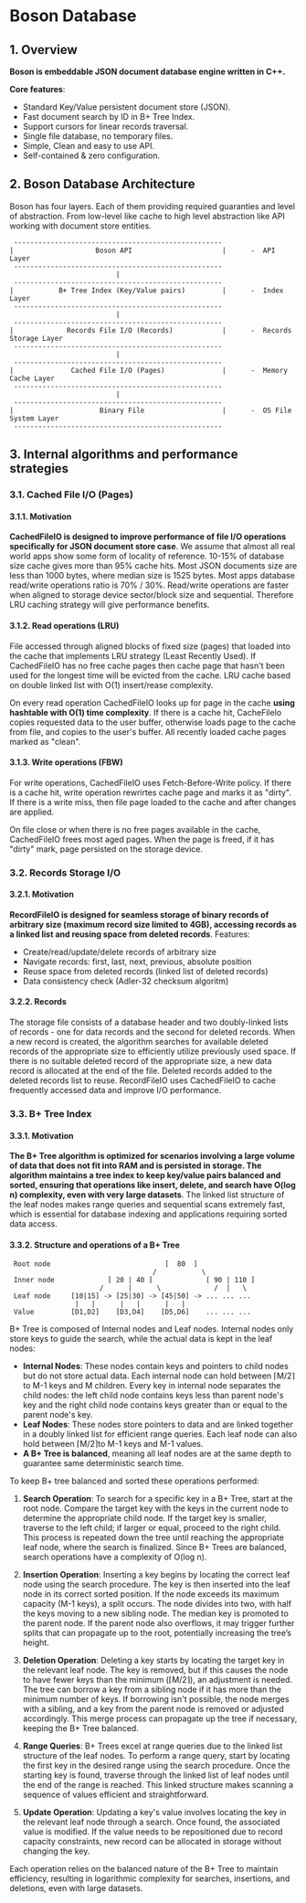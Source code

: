 ﻿
# Boson Database

## 1. Overview

**Boson is embeddable JSON document database engine written in C++.**

**Core features**:
- Standard Key/Value persistent document store (JSON).
- Fast document search by ID in B+ Tree Index.
- Support cursors for linear records traversal.
- Single file database, no temporary files.
- Simple, Clean and easy to use API.
- Self-contained & zero configuration.


## 2. Boson Database Architecture

Boson has four layers. Each of them providing required guaranties 
and level of abstraction. From low-level like cache to high level
abstraction like API working with document store entities.

     ---------------------------------------------------
    |                    Boson API                      |      -  API Layer
     ---------------------------------------------------     
                              |
     ---------------------------------------------------
    |           B+ Tree Index (Key/Value pairs)         |      -  Index Layer 
     ---------------------------------------------------
                              |     
     ---------------------------------------------------
    |             Records File I/O (Records)            |      -  Records Storage Layer
     ---------------------------------------------------
                              |                           
     ---------------------------------------------------
    |              Cached File I/O (Pages)              |      -  Memory Cache Layer
     ---------------------------------------------------
                              |
     ---------------------------------------------------
    |                     Binary File                   |      -  OS File System Layer
     --------------------------------------------------- 




## 3. Internal algorithms and performance strategies

### 3.1. Cached File I/O (Pages)

#### 3.1.1. Motivation

**CachedFileIO is designed to improve performance of file I/O 
operations specifically for JSON document store case**. We assume 
that almost all real world apps show some form of locality of 
reference. 10-15% of database size cache gives more than 95% 
cache hits. Most JSON documents size are less than 1000 bytes, 
where median size is 1525 bytes. Most apps database read/write 
operations ratio is 70% / 30%. Read/write operations are faster 
when aligned to storage device sector/block size and sequential. 
Therefore LRU caching strategy will give performance benefits.


#### 3.1.2. Read operations (LRU)
 
File accessed through aligned blocks of fixed size (pages) that 
loaded into the cache that implements LRU strategy (Least Recently 
Used). If CachedFileIO has no free cache pages then cache page that 
hasn't been used for the longest time will be evicted from the cache.
LRU cache based on double linked list with O(1) insert/rease complexity.

On every read operation CachedFileIO looks up for page in the cache
**using hashtable with O(1) time complexity**. If there is a cache hit, 
CacheFileIo copies requested data to the user buffer, otherwise loads
page to the cache from file, and copies to the user's buffer. All 
recently loaded cache pages marked as "clean".


#### 3.1.3. Write operations (FBW)

For write operations, CachedFileIO uses Fetch-Before-Write policy.
If there is a cache hit, write operation rewrirtes cache page
and marks it as "dirty". If there is a write miss, then file 
page loaded to the cache and after changes are applied.

On file close or when there is no free pages available in the
cache, CachedFileIO frees most aged pages. When the page is freed,
if it has "dirty" mark, page persisted on the storage device.


### 3.2. Records Storage I/O

#### 3.2.1. Motivation

**RecordFileIO is designed for seamless storage of binary records of
arbitrary size (maximum record size limited to 4GB), accessing records as
a linked list and reusing space from deleted records**. Features:
- Create/read/update/delete records of arbitrary size
- Navigate records: first, last, next, previous, absolute position
- Reuse space from deleted records (linked list of deleted records)
- Data consistency check (Adler-32 checksum algoritm)

#### 3.2.2. Records

The storage file consists of a database header and two doubly-linked lists
of records - one for data records and the second for deleted records.
When a new record is created, the algorithm searches for available deleted records
of the appropriate size to efficiently utilize previously used space. If there is no
suitable deleted record of the appropriate size, a new data record is allocated
at the end of the file. Deleted records added to the deleted records list to reuse.
RecordFileIO uses CachedFileIO to cache frequently accessed data and improve I/O performance.




### 3.3. B+ Tree Index

#### 3.3.1. Motivation

**The B+ Tree algorithm is optimized for scenarios involving a large volume of data that 
does not fit into RAM and is persisted in storage. The algorithm maintains a tree index 
to keep key/value pairs balanced and sorted, ensuring that operations like insert, delete, 
and search have O(log n) complexity, even with very large datasets**. The linked list structure 
of the leaf nodes makes range queries and sequential scans extremely fast, which is essential
for database indexing and applications requiring sorted data access.

#### 3.3.2. Structure and operations of a B+ Tree

     Root node                            [  80  ]
                                       /           \
     Inner node             [ 20 | 40 ]             [ 90 | 110 ]
                          /      |      \             /  |   \
     Leaf node     [10|15] -> [25|30] -> [45|50] -> ... ... ...
                    |   |      |   |      |   |
     Value         [D1,D2]    [D3,D4]    [D5,D6]    ... ... ...
      


B+ Tree is composed of Internal nodes and Leaf nodes. Internal nodes only store keys to guide the search, 
while the actual data is kept in the leaf nodes:
- **Internal Nodes**: These nodes contain keys and pointers to child nodes but do not store 
  actual data. Each internal node can hold between ⌈M/2⌉ to M-1 keys and M children. Every key in internal
  node separates the child nodes: the left child node contains keys less than parent node's key 
  and the right child node contains keys greater than or equal to the parent node's key.
- **Leaf Nodes**: These nodes store pointers to data and are linked together in a doubly linked 
  list for efficient range queries. Each leaf node can also hold between ⌈M/2⌉to M-1 keys and M-1 values. 
- **A B+ Tree is balanced**, meaning all leaf nodes are at the same depth to guarantee same deterministic
  search time.

To keep B+ tree balanced and sorted these operations performed:

1. **Search Operation**: To search for a specific key in a B+ Tree, start at the root node. Compare 
   the target key with the keys in the current node to determine the appropriate child node. 
   If the target key is smaller, traverse to the left child; if larger or equal, proceed to the 
   right child. This process is repeated down the tree until reaching the appropriate leaf node, 
   where the search is finalized. Since B+ Trees are balanced, search operations have a complexity 
   of O(log n).

2. **Insertion Operation**: Inserting a key begins by locating the correct leaf node using the search 
   procedure. The key is then inserted into the leaf node in its correct sorted position. If the node 
   exceeds its maximum capacity (M-1 keys), a split occurs. The node divides into two, with half the 
   keys moving to a new sibling node. The median key is promoted to the parent node. If the parent 
   node also overflows, it may trigger further splits that can propagate up to the root, potentially 
   increasing the tree’s height.

3. **Deletion Operation**: Deleting a key starts by locating the target key in the relevant leaf node. 
   The key is removed, but if this causes the node to have fewer keys than the minimum (⌈M/2⌉), 
   an adjustment is needed. The tree can borrow a key from a sibling node if it has more than the 
   minimum number of keys. If borrowing isn't possible, the node merges with a sibling, and a key 
   from the parent node is removed or adjusted accordingly. This merge process can propagate up 
   the tree if necessary, keeping the B+ Tree balanced.

4. **Range Queries**: B+ Trees excel at range queries due to the linked list structure of the leaf nodes. 
   To perform a range query, start by locating the first key in the desired range using the 
   search procedure. Once the starting key is found, traverse through the linked list of leaf 
   nodes until the end of the range is reached. This linked structure makes scanning a sequence 
   of values efficient and straightforward.

5. **Update Operation**: Updating a key's value involves locating the key in the relevant leaf node 
   through a search. Once found, the associated value is modified. If the value needs to be repositioned 
   due to record capacity constraints, new record can be allocated in storage without changing the key.

Each operation relies on the balanced nature of the B+ Tree to maintain efficiency, resulting in 
logarithmic complexity for searches, insertions, and deletions, even with large datasets.
